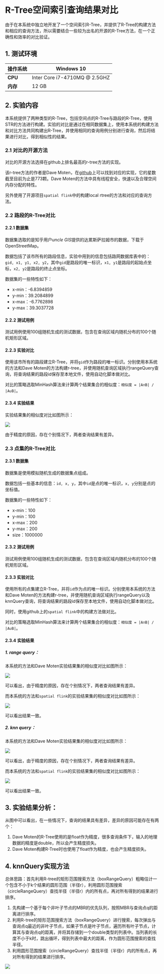 # R-Tree空间索引查询结果对比

由于在本系统中独立地开发了一个空间索引R-Tree，并提供了R-Tree的构建方法和相应的查询方法，所以需要结合一些较为出名的开源的R-Tree方法，在一个正确性和效率的对比验证。

## 1. 测试环境

| **操作系统** | **Windows 10**                |
| ------------ | ----------------------------- |
| **CPU**      | Inter Core i7-4710MQ @ 2.5GHZ |
| **内存**     | 12 GB                         |

## 2. 实验内容

本系统提供了两种类型的R-Tree，包括空间点的R-Tree与路段的R-Tree，使用STR的方法进行构建。实验的对比是通过在相同数据集上，使用本系统的构建方法和对比方法共同构建出R-Tree，并使用相同的查询用例分别进行查询，然后将结果进行对比，得到相似性的结果。

### 2.1 对比的开源方法

对比的开源方法选择在github上排名最高的r-tree方法的实现。

该r-tree方法的作者是Dave Moten，在[github](https://github.com/davidmoten/rtree)上可以找到对应的实现，它的星数截至目前为止是773颗。Dave Moten的方法中具有线程安全，快速以及合理空间内存分配的特性。

另外使用了开源项目`spatial flink`中的构建local rtree的方法和对应的查询方法。

### 2.2 路段的R-Tree对比

#### 2.2.1 数据集

数据集选取的是知乎用户*uncle GIS*提供的达累斯萨拉姆市的数据，下载于OpenStreetMap。

数据包括了该市所有的路段信息，实验中用到的信息包括路网数据库表中的：`gid, x1, y1, x2, y2`，其中`gid`是路段的唯一标识，`x1, y1`是路段的起始点坐标，`x2, y2`是路段的终止点坐标。

数据集的一些特性如下：

- x-min：-6.8394859
- y-min：39.2084899
- x-max：-6.7762898
- y-max：39.3037728

#### 2.2.2 测试用例

测试用例使用100组随机生成的测试数据，包含在查询区域内随机分布的100个随机矩形区域。

#### 2.2.3 实验对比

使用该市所有的路段建立R-Tree，并将`gid`作为路段的唯一标识。分别使用本系统的方法和Dave Moten的方法构建r-tree，并使用随机查询区域执行rangeQuery查询，将查询结果的路段id保存至本地文件，使用自动化脚本做对比。

对比的策略选取MinHash算法来计算两个结果集合的相似度：`相似度 = |A∩B| / |A∪B|`。

#### 2.3.4 实验结果

实验结果集的相似度对比如图所示：

![](https://github.com/Konfuse/TR-Flink/blob/master/doc/pic/lines_areas_query.png)

由于精度的原因，存在个别情况下，两者查询结果有差异。

### 2.3 点集的R-Tree对比

#### 2.3.1 数据集

数据集是使用模拟随机生成的数据集点组成。

数据包括一些基本的信息：`id, x, y`，其中`id`是点的唯一标识，`x, y`分别是点的坐标值。

数据集的一些特性如下：

- x-min：100
- y-min：100
- x-max：200
- y-max：200
- size：1000000

#### 2.3.2 测试用例

测试用例使用100组随机生成的测试数据，包含在查询区域内随机分布的100个随机矩形区域。

#### 2.3.3 实验对比

使用所有的点集建立R-Tree，并将`id`作为点的唯一标识。分别使用本系统的方法和Dave Moten的方法构建r-tree，并使用随机查询区域执行rangeQuery以及knnQuery查询，将查询结果的路段id保存至本地文件，使用自动化脚本做对比。

同时，使用github上的`spatial flink`中的构建方法做对比。

对比的策略选取MinHash算法来计算两个结果集合的相似度：`相似度 = |A∩B| / |A∪B|`。

#### 2.3.4 实验结果

##### 1. range query：

本系统的方法和Dave Moten实验结果集的相似度对比如图所示：

![](https://github.com/Konfuse/TR-Flink/blob/master/doc/pic/points_areas_query.png)

可以看出，由于精度的原因，存在个别情况下，两者查询结果有差异。



而本系统的方法和`spatial flink`的实验结果集的相似度对比如图所示：

![](https://github.com/Konfuse/TR-Flink/blob/master/doc/pic/points_areas_query_spflink.png)

可以看出结果一致。

##### 2. knn query：

本系统的方法和Dave Moten实验结果集的相似度对比如图所示：

![](https://github.com/Konfuse/TR-Flink/blob/master/doc/pic/points_knn_query_david.png)

可以看出，由于精度的原因，存在个别情况下，两者查询结果有差异。



而本系统的方法和`spatial flink`的实验结果集的相似度对比如图所示：

![](https://github.com/Konfuse/TR-Flink/blob/master/doc/pic/points_knn_query_spflink.png)

可以看出结果一致。

## 3. 实验结果分析：

从图中可以看出，在一些情况下，查询的结果具有差异，差异的原因可能存在有两个：

1. Dave Moten的R-Tree使用的是float作为精度，很多查询条件下，输入的地理数据的精度是double，所以会产生精度损失。
2. Dave Moten构建R-Tree时也使用了float作为精度，也会产生精度损失。

## 4. knnQuery实现方法
总体思路：首先利用R-tree的矩形范围搜索方法（boxRangeQuery）粗略估计一个包含不小于k个结果的圆形范围（半径r），利用圆形范围搜索（circleRangeQuery）查找半径（半径r）内的所有点，再对所有得到的结果进行排序。

1. 先构建一个基于每个非叶子节点的MBR的优先队列，按照MBR与查询点q的距离进行排序。
2. 利用R-tree的矩形范围搜索方法（boxRangeQuery）进行搜索，每次弹出与查询点q最近的非叶子节点，如果子节点是叶子节点，遍历所有叶子节点，计算其与查询点q的距离，并将其存储到一个double类型的列表中。当列表的长度不小于k时，跳出循环，得到列表中最大的距离，作为圆形范围搜索的查找半径。 
3. 利用圆形范围搜索（circleRangeQuery）查找半径（半径r）内的所有点，再对所有得到的结果进行排序。

![](https://github.com/Konfuse/TR-Flink/blob/master/doc/pic/knnQuery.jpg)